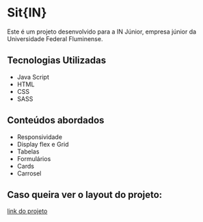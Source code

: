 # Sit{IN}

Este é um projeto desenvolvido para a IN Júnior, empresa júnior da Universidade Federal Fluminense.

## Tecnologias Utilizadas
* Java Script
* HTML
* CSS
* SASS

## Conteúdos abordados
* Responsividade
* Display flex e Grid
* Tabelas
* Formulários
* Cards
* Carrosel

## Caso queira ver o layout do projeto:

[link do projeto](https://www.figma.com/file/BsWMyqkqF1q0PDWXljeA5Y/Novo-Site-IN-2022?node-id=1840%3A449&t=b4Ij9l0JRtppwO3H-0)
